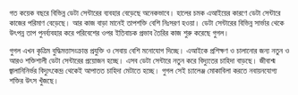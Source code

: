 গত কয়েক বছরে বিভিন্ন ডেটা সেন্টারের ব্যবহার বেড়েছে অনেকভাবে। হালের চমক এআইয়ের কারণে ডেটা সেন্টারে কাজের পরিমাণ বেড়েছে। আর কাজ বাড়া মানেই তাপশক্তি বেশি নিঃসরণ হওয়া। ডেটা সেন্টারের বিভিন্ন সার্ভার থেকে উৎপন্ন তাপ পুনর্ব্যবহার করে পরিবেশের ওপর ইতিবাচক প্রভাব তৈরির কাজ শুরু করেছে গুগল।

গুগল এখন কৃত্রিম বুদ্ধিমত্তাসংক্রান্ত প্রযুক্তি ও সেবায় বেশি মনোযোগ দিচ্ছে। এআইকে প্রশিক্ষণ ও চালানোর জন্য নতুন ও আরও শক্তিশালী ডেটা সেন্টারের প্রয়োজন হচ্ছে। এসব ডেটা সেন্টারে নতুন করে বিদ্যুতের চাহিদা বাড়ছে। জীবাশ্ম জ্বালানিনির্ভর বিদ্যুৎকেন্দ্র থেকেই আপাতত চাহিদা মেটাতে হচ্ছে। গুগল সেই চ্যালেঞ্জ মোকাবিলা করতে নবায়নযোগ্য শক্তির উৎস খুঁজছে।

